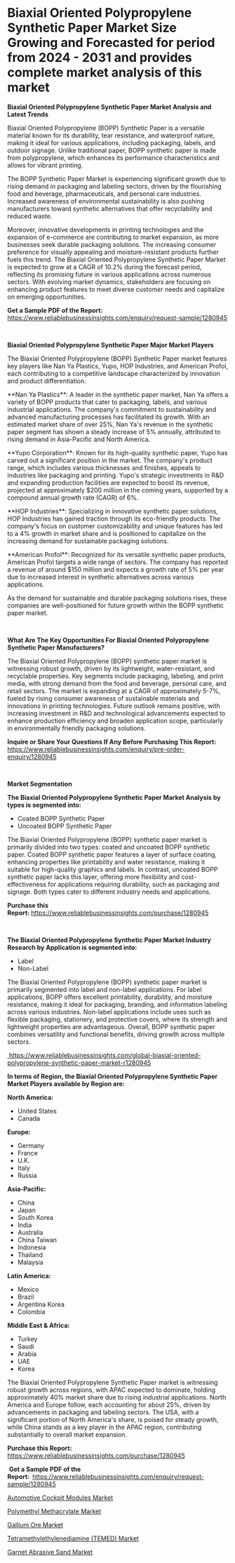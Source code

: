 <p><h1>Biaxial Oriented Polypropylene Synthetic Paper Market Size Growing and Forecasted for period from 2024 - 2031 and provides complete market analysis of this market</h1></p><p><strong>Biaxial Oriented Polypropylene Synthetic Paper Market Analysis and Latest Trends</strong></p>
<p><p>Biaxial Oriented Polypropylene (BOPP) Synthetic Paper is a versatile material known for its durability, tear resistance, and waterproof nature, making it ideal for various applications, including packaging, labels, and outdoor signage. Unlike traditional paper, BOPP synthetic paper is made from polypropylene, which enhances its performance characteristics and allows for vibrant printing.</p><p>The BOPP Synthetic Paper Market is experiencing significant growth due to rising demand in packaging and labeling sectors, driven by the flourishing food and beverage, pharmaceuticals, and personal care industries. Increased awareness of environmental sustainability is also pushing manufacturers toward synthetic alternatives that offer recyclability and reduced waste.</p><p>Moreover, innovative developments in printing technologies and the expansion of e-commerce are contributing to market expansion, as more businesses seek durable packaging solutions. The increasing consumer preference for visually appealing and moisture-resistant products further fuels this trend. The Biaxial Oriented Polypropylene Synthetic Paper Market is expected to grow at a CAGR of 10.2% during the forecast period, reflecting its promising future in various applications across numerous sectors. With evolving market dynamics, stakeholders are focusing on enhancing product features to meet diverse customer needs and capitalize on emerging opportunities.</p></p>
<p><strong>Get a Sample PDF of the Report:&nbsp;</strong> <a href="https://www.reliablebusinessinsights.com/enquiry/request-sample/1280945?utm_campaign=1121&utm_medium=2&utm_source=Github&utm_content=ia&utm_term=10122024&utm_id=biaxial-oriented-polypropylene-synthetic-paper">https://www.reliablebusinessinsights.com/enquiry/request-sample/1280945</a></p>
<p>&nbsp;</p>
<p><strong>Biaxial Oriented Polypropylene Synthetic Paper Major Market Players</strong></p>
<p><p>The Biaxial Oriented Polypropylene (BOPP) Synthetic Paper market features key players like Nan Ya Plastics, Yupo, HOP Industries, and American Profol, each contributing to a competitive landscape characterized by innovation and product differentiation.</p><p>**Nan Ya Plastics**: A leader in the synthetic paper market, Nan Ya offers a variety of BOPP products that cater to packaging, labels, and various industrial applications. The company's commitment to sustainability and advanced manufacturing processes has facilitated its growth. With an estimated market share of over 25%, Nan Ya's revenue in the synthetic paper segment has shown a steady increase of 5% annually, attributed to rising demand in Asia-Pacific and North America.</p><p>**Yupo Corporation**: Known for its high-quality synthetic paper, Yupo has carved out a significant position in the market. The company's product range, which includes various thicknesses and finishes, appeals to industries like packaging and printing. Yupo's strategic investments in R&D and expanding production facilities are expected to boost its revenue, projected at approximately $200 million in the coming years, supported by a compound annual growth rate (CAGR) of 6%.</p><p>**HOP Industries**: Specializing in innovative synthetic paper solutions, HOP Industries has gained traction through its eco-friendly products. The company's focus on customer customizability and unique features has led to a 4% growth in market share and is positioned to capitalize on the increasing demand for sustainable packaging solutions.</p><p>**American Profol**: Recognized for its versatile synthetic paper products, American Profol targets a wide range of sectors. The company has reported a revenue of around $150 million and expects a growth rate of 5% per year due to increased interest in synthetic alternatives across various applications.</p><p>As the demand for sustainable and durable packaging solutions rises, these companies are well-positioned for future growth within the BOPP synthetic paper market.</p></p>
<p>&nbsp;</p>
<p><strong>What Are The Key Opportunities For Biaxial Oriented Polypropylene Synthetic Paper Manufacturers?</strong></p>
<p><p>The Biaxial Oriented Polypropylene (BOPP) synthetic paper market is witnessing robust growth, driven by its lightweight, water-resistant, and recyclable properties. Key segments include packaging, labeling, and print media, with strong demand from the food and beverage, personal care, and retail sectors. The market is expanding at a CAGR of approximately 5-7%, fueled by rising consumer awareness of sustainable materials and innovations in printing technologies. Future outlook remains positive, with increasing investment in R&D and technological advancements expected to enhance production efficiency and broaden application scope, particularly in environmentally friendly packaging solutions.</p></p>
<p><strong>Inquire or Share Your Questions If Any Before Purchasing This Report:</strong> <a href="https://www.reliablebusinessinsights.com/enquiry/pre-order-enquiry/1280945?utm_campaign=1121&utm_medium=2&utm_source=Github&utm_content=ia&utm_term=10122024&utm_id=biaxial-oriented-polypropylene-synthetic-paper">https://www.reliablebusinessinsights.com/enquiry/pre-order-enquiry/1280945</a></p>
<p>&nbsp;</p>
<p><strong>Market Segmentation</strong></p>
<p><strong>The Biaxial Oriented Polypropylene Synthetic Paper Market Analysis by types is segmented into:</strong></p>
<p><ul><li>Coated BOPP Synthetic Paper</li><li>Uncoated BOPP Synthetic Paper</li></ul></p>
<p><p>The Biaxial Oriented Polypropylene (BOPP) synthetic paper market is primarily divided into two types: coated and uncoated BOPP synthetic paper. Coated BOPP synthetic paper features a layer of surface coating, enhancing properties like printability and water resistance, making it suitable for high-quality graphics and labels. In contrast, uncoated BOPP synthetic paper lacks this layer, offering more flexibility and cost-effectiveness for applications requiring durability, such as packaging and signage. Both types cater to different industry needs and applications.</p></p>
<p><strong>Purchase this Report:&nbsp;</strong><a href="https://www.reliablebusinessinsights.com/purchase/1280945?utm_campaign=1121&utm_medium=2&utm_source=Github&utm_content=ia&utm_term=10122024&utm_id=biaxial-oriented-polypropylene-synthetic-paper">https://www.reliablebusinessinsights.com/purchase/1280945</a></p>
<p>&nbsp;</p>
<p><strong>The Biaxial Oriented Polypropylene Synthetic Paper Market Industry Research by Application is segmented into:</strong></p>
<p><ul><li>Label</li><li>Non-Label</li></ul></p>
<p><p>The Biaxial Oriented Polypropylene (BOPP) synthetic paper market is primarily segmented into label and non-label applications. For label applications, BOPP offers excellent printability, durability, and moisture resistance, making it ideal for packaging, branding, and information labeling across various industries. Non-label applications include uses such as flexible packaging, stationery, and protective covers, where its strength and lightweight properties are advantageous. Overall, BOPP synthetic paper combines versatility and functional benefits, driving growth across multiple sectors.</p></p>
<p><a href="https://www.reliablebusinessinsights.com/global-biaxial-oriented-polypropylene-synthetic-paper-market-r1280945?utm_campaign=1121&utm_medium=2&utm_source=Github&utm_content=ia&utm_term=10122024&utm_id=biaxial-oriented-polypropylene-synthetic-paper">&nbsp;https://www.reliablebusinessinsights.com/global-biaxial-oriented-polypropylene-synthetic-paper-market-r1280945</a></p>
<p><strong>In terms of Region, the Biaxial Oriented Polypropylene Synthetic Paper Market Players available by Region are:</strong></p>
<p>
    <p> <strong> North America: </strong>
        <ul>
            <li>United States</li>
            <li>Canada</li>
        </ul>
        </p> 
    <p> <strong> Europe: </strong>
        <ul>
            <li>Germany</li>
            <li>France</li>
            <li>U.K.</li>
            <li>Italy</li>
            <li>Russia</li>
        </ul>
        </p> 
    <p> <strong> Asia-Pacific: </strong>
        <ul>
            <li>China</li>
            <li>Japan</li>
            <li>South Korea</li>
            <li>India</li>
            <li>Australia</li>
            <li>China Taiwan</li>
            <li>Indonesia</li>
            <li>Thailand</li>
            <li>Malaysia</li>
        </ul>
        </p> 
    <p> <strong> Latin America: </strong>
        <ul>
            <li>Mexico</li>
            <li>Brazil</li>
            <li>Argentina Korea</li>
            <li>Colombia</li>
        </ul>
        </p> 
    <p> <strong> Middle East & Africa: </strong>
        <ul>
            <li>Turkey</li>
            <li>Saudi</li>
            <li>Arabia</li>
            <li>UAE</li>
            <li>Korea</li>
        </ul>
    </p>
    </p>
<p><p>The Biaxial Oriented Polypropylene Synthetic Paper market is witnessing robust growth across regions, with APAC expected to dominate, holding approximately 40% market share due to rising industrial applications. North America and Europe follow, each accounting for about 25%, driven by advancements in packaging and labeling sectors. The USA, with a significant portion of North America's share, is poised for steady growth, while China stands as a key player in the APAC region, contributing substantially to overall market expansion.</p></p>
<p><strong>Purchase this Report: </strong><a href="https://www.reliablebusinessinsights.com/purchase/1280945?utm_campaign=1121&utm_medium=2&utm_source=Github&utm_content=ia&utm_term=10122024&utm_id=biaxial-oriented-polypropylene-synthetic-paper">https://www.reliablebusinessinsights.com/purchase/1280945</a></p>
<p>&nbsp;<strong>Get a Sample PDF of the Report:&nbsp;&nbsp;</strong><a href="https://www.reliablebusinessinsights.com/enquiry/request-sample/1280945?utm_campaign=1121&utm_medium=2&utm_source=Github&utm_content=ia&utm_term=10122024&utm_id=biaxial-oriented-polypropylene-synthetic-paper">https://www.reliablebusinessinsights.com/enquiry/request-sample/1280945</a></p>
<p><strong></strong></p>
<p><p><a href="https://github.com/aikinzul446/Market-Research-Report-List-1/blob/main/automotive-cockpit-modules-market.md?utm_campaign=1121&utm_medium=2&utm_source=Github&utm_content=ia&utm_term=10122024&utm_id=biaxial-oriented-polypropylene-synthetic-paper">Automotive Cockpit Modules Market</a></p><p><a href="https://www.linkedin.com/pulse/exploring-growth-potential-polymethyl-methacrylate-market-size-6wfqf?utm_campaign=1121&utm_medium=2&utm_source=Github&utm_content=ia&utm_term=10122024&utm_id=biaxial-oriented-polypropylene-synthetic-paper">Polymethyl Methacrylate Market</a></p><p><a href="https://www.linkedin.com/pulse/global-gallium-ore-market-future-trends-segment-analysis-revenue-dz11f?utm_campaign=1121&utm_medium=2&utm_source=Github&utm_content=ia&utm_term=10122024&utm_id=biaxial-oriented-polypropylene-synthetic-paper">Gallium Ore Market</a></p><p><a href="https://github.com/guneycigdem35/Market-Research-Report-List-5/blob/main/tetramethylethylenediamine-temed-market.md?utm_campaign=1121&utm_medium=2&utm_source=Github&utm_content=ia&utm_term=10122024&utm_id=biaxial-oriented-polypropylene-synthetic-paper">Tetramethylethylenediamine (TEMED) Market</a></p><p><a href="https://www.linkedin.com/pulse/garnet-abrasive-sand-market-assessment-predictive-metrics-quzwf?utm_campaign=1121&utm_medium=2&utm_source=Github&utm_content=ia&utm_term=10122024&utm_id=biaxial-oriented-polypropylene-synthetic-paper">Garnet Abrasive Sand Market</a></p></p>